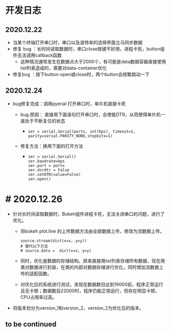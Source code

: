 # 开发日志

## 2020.12.22

* 当某个终端打开串口时，串口以及波特率的选择界面立马同步数据
* 修复 bug ：长时间读取数据时，串口close按键不好用，进程卡死，button组件无法调用callback函数
  * 这种情况通常发生在数据点大于2000个，有可能是data数据容器直接使用list列表造成的，需要对data-container优化
* 修复bug ：按下button-open或close时，两个button会频繁跳动一下

## 2020.12.24

* bug修复完成：调用pyerial 打开串口时，单片机直接卡死
  * bug 原因： 直接用下面语句打开串口时，会使能DTR，从而使得单片机一直处于不断复位的状态

    * `ser = serial.Serial(portx, int(bps), timeout=1, parity=serial.PARITY_NONE,stopbits=1)`
  * 修复方法：换用下面的打开方法

    * ```
      ser = serial.Serial()
      ser.baudrate=bps
      ser.port = portx
      ser.dsrdtr = False
      ser.setDTR(value=False)
      ser.open()
      ```

# # 2020.12.26

* 针对长时间读取数据时，Bokeh组件进程卡死，无法关闭串口的问题，进行了优化。
  * 将bokeh plot.line 的上传数据方法由全部数据上传，修改为流数据上传。

    ```
    source.stream(dict(x=x, y=y))
    # 替代以下方法
    # source.data =  dict(x=x, y=y)
    ```
  * 同时，优化是数据的存储结构。原来直接用list列表存储所有数据，现在用类对数据进行封装，在类的内部对数据存储进行优化，同时增加流数据上传的适配函数。
  * 对优化后的系统进行测试，发现在数据数目达到19000前，程序正常运行且无卡顿；数据数目22000时，程序仍能正常运行，但存在明显卡顿，CPU占用率过高。
* 将版本划分为version_1和version_2，version_2为优化后的版本。

## to be continued
